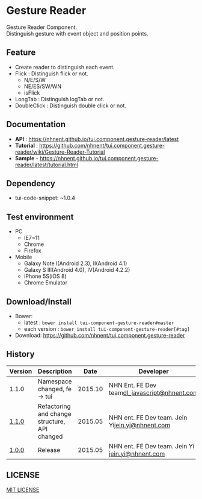 Gesture Reader
===============
Gesture Reader Component.<br>
Distinguish gesture with event object and position points.

## Feature
* Create reader to distinguish each event.
* Flick : Distinguish flick or not.
	* N/E/S/W
	* NE/ES/SW/WN
	* isFlick
* LongTab : Distinguish logTab or not.
* DoubleClick : Distinguish double click or not.

## Documentation
* **API** : https://nhnent.github.io/tui.component.gesture-reader/latest
* **Tutorial** : https://github.com/nhnent/tui.component.gesture-reader/wiki/Gesture-Reader-Tutorial
* **Sample** - https://nhnent.github.io/tui.component.gesture-reader/latest/tutorial.html



## Dependency
* tui-code-snippet: ~1.0.4

## Test environment
* PC
	* IE7~11
	* Chrome
	* Firefox
* Mobile
	* Galaxy Note I(Android 2.3), II(Android 4.1)
	* Galaxy S III(Android 4.0), IV(Android 4.2.2)
	* iPhone 5S(iOS 8)
	* Chrome Emulator


## Download/Install
* Bower:
   * latest : `bower install tui-component-gesture-reader#master`
   * each version : `bower install tui-component-gesture-reader[#tag]`
* Download: https://github.com/nhnent/tui.component.gesture-reader

## History
| Version | Description | Date | Developer |
| ---- | ---- | ---- | ---- |
| 1.1.0 | Namespace changed, fe -> tui | 2015.10 | NHN Ent. FE Dev team<dl_javascript@nhnent.com> |
| <a href="https://github.nhnent.com/pages/tui.component.gesture-reader/1.1.0">1.1.0</a> | Refactoring and change structure, API changed | 2015.05 |NHN ent. FE Dev team. Jein Yi<jein.yi@nhnent.com> |
| <a href="https://github.nhnent.com/pages/tui.component.gesture-reader/1.0.0">1.0.0</a> | Release | 2015.05 | NHN ent. FE Dev team. Jein Yi <jein.yi@nhnent.com> |

## LICENSE
[MIT LICENSE](LICENSE)
